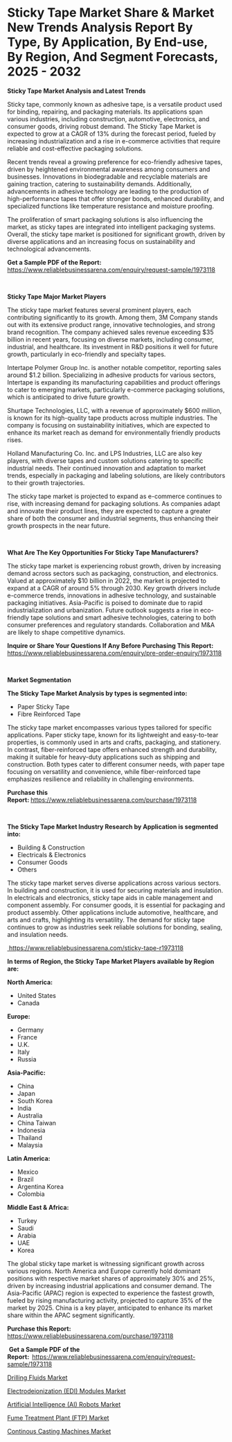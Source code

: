 <p><h1>Sticky Tape Market Share & Market New Trends Analysis Report By Type, By Application, By End-use, By Region, And Segment Forecasts, 2025 - 2032</h1></p><p><strong>Sticky Tape Market Analysis and Latest Trends</strong></p>
<p><p>Sticky tape, commonly known as adhesive tape, is a versatile product used for binding, repairing, and packaging materials. Its applications span various industries, including construction, automotive, electronics, and consumer goods, driving robust demand. The Sticky Tape Market is expected to grow at a CAGR of 13% during the forecast period, fueled by increasing industrialization and a rise in e-commerce activities that require reliable and cost-effective packaging solutions.</p><p>Recent trends reveal a growing preference for eco-friendly adhesive tapes, driven by heightened environmental awareness among consumers and businesses. Innovations in biodegradable and recyclable materials are gaining traction, catering to sustainability demands. Additionally, advancements in adhesive technology are leading to the production of high-performance tapes that offer stronger bonds, enhanced durability, and specialized functions like temperature resistance and moisture proofing.</p><p>The proliferation of smart packaging solutions is also influencing the market, as sticky tapes are integrated into intelligent packaging systems. Overall, the sticky tape market is positioned for significant growth, driven by diverse applications and an increasing focus on sustainability and technological advancements.</p></p>
<p><strong>Get a Sample PDF of the Report:&nbsp;</strong> <a href="https://www.reliablebusinessarena.com/enquiry/request-sample/1973118?utm_campaign=3186&utm_medium=2&utm_source=Github&utm_content=ia&utm_term=02042025&utm_id=sticky-tape">https://www.reliablebusinessarena.com/enquiry/request-sample/1973118</a></p>
<p>&nbsp;</p>
<p><strong>Sticky Tape Major Market Players</strong></p>
<p><p>The sticky tape market features several prominent players, each contributing significantly to its growth. Among them, 3M Company stands out with its extensive product range, innovative technologies, and strong brand recognition. The company achieved sales revenue exceeding $35 billion in recent years, focusing on diverse markets, including consumer, industrial, and healthcare. Its investment in R&D positions it well for future growth, particularly in eco-friendly and specialty tapes.</p><p>Intertape Polymer Group Inc. is another notable competitor, reporting sales around $1.2 billion. Specializing in adhesive products for various sectors, Intertape is expanding its manufacturing capabilities and product offerings to cater to emerging markets, particularly e-commerce packaging solutions, which is anticipated to drive future growth.</p><p>Shurtape Technologies, LLC, with a revenue of approximately $600 million, is known for its high-quality tape products across multiple industries. The company is focusing on sustainability initiatives, which are expected to enhance its market reach as demand for environmentally friendly products rises.</p><p>Holland Manufacturing Co. Inc. and LPS Industries, LLC are also key players, with diverse tapes and custom solutions catering to specific industrial needs. Their continued innovation and adaptation to market trends, especially in packaging and labeling solutions, are likely contributors to their growth trajectories.</p><p>The sticky tape market is projected to expand as e-commerce continues to rise, with increasing demand for packaging solutions. As companies adapt and innovate their product lines, they are expected to capture a greater share of both the consumer and industrial segments, thus enhancing their growth prospects in the near future.</p></p>
<p>&nbsp;</p>
<p><strong>What Are The Key Opportunities For Sticky Tape Manufacturers?</strong></p>
<p><p>The sticky tape market is experiencing robust growth, driven by increasing demand across sectors such as packaging, construction, and electronics. Valued at approximately $10 billion in 2022, the market is projected to expand at a CAGR of around 5% through 2030. Key growth drivers include e-commerce trends, innovations in adhesive technology, and sustainable packaging initiatives. Asia-Pacific is poised to dominate due to rapid industrialization and urbanization. Future outlook suggests a rise in eco-friendly tape solutions and smart adhesive technologies, catering to both consumer preferences and regulatory standards. Collaboration and M&A are likely to shape competitive dynamics.</p></p>
<p><strong>Inquire or Share Your Questions If Any Before Purchasing This Report:</strong> <a href="https://www.reliablebusinessarena.com/enquiry/pre-order-enquiry/1973118?utm_campaign=3186&utm_medium=2&utm_source=Github&utm_content=ia&utm_term=02042025&utm_id=sticky-tape">https://www.reliablebusinessarena.com/enquiry/pre-order-enquiry/1973118</a></p>
<p>&nbsp;</p>
<p><strong>Market Segmentation</strong></p>
<p><strong>The Sticky Tape Market Analysis by types is segmented into:</strong></p>
<p><ul><li>Paper Sticky Tape</li><li>Fibre Reinforced Tape</li></ul></p>
<p><p>The sticky tape market encompasses various types tailored for specific applications. Paper sticky tape, known for its lightweight and easy-to-tear properties, is commonly used in arts and crafts, packaging, and stationery. In contrast, fiber-reinforced tape offers enhanced strength and durability, making it suitable for heavy-duty applications such as shipping and construction. Both types cater to different consumer needs, with paper tape focusing on versatility and convenience, while fiber-reinforced tape emphasizes resilience and reliability in challenging environments.</p></p>
<p><strong>Purchase this Report:&nbsp;</strong><a href="https://www.reliablebusinessarena.com/purchase/1973118?utm_campaign=3186&utm_medium=2&utm_source=Github&utm_content=ia&utm_term=02042025&utm_id=sticky-tape">https://www.reliablebusinessarena.com/purchase/1973118</a></p>
<p>&nbsp;</p>
<p><strong>The Sticky Tape Market Industry Research by Application is segmented into:</strong></p>
<p><ul><li>Building & Construction</li><li>Electricals & Electronics</li><li>Consumer Goods</li><li>Others</li></ul></p>
<p><p>The sticky tape market serves diverse applications across various sectors. In building and construction, it is used for securing materials and insulation. In electricals and electronics, sticky tape aids in cable management and component assembly. For consumer goods, it is essential for packaging and product assembly. Other applications include automotive, healthcare, and arts and crafts, highlighting its versatility. The demand for sticky tape continues to grow as industries seek reliable solutions for bonding, sealing, and insulation needs.</p></p>
<p><a href="https://www.reliablebusinessarena.com/sticky-tape-r1973118?utm_campaign=3186&utm_medium=2&utm_source=Github&utm_content=ia&utm_term=02042025&utm_id=sticky-tape">&nbsp;https://www.reliablebusinessarena.com/sticky-tape-r1973118</a></p>
<p><strong>In terms of Region, the Sticky Tape Market Players available by Region are:</strong></p>
<p>
    <p> <strong> North America: </strong>
        <ul>
            <li>United States</li>
            <li>Canada</li>
        </ul>
        </p> 
    <p> <strong> Europe: </strong>
        <ul>
            <li>Germany</li>
            <li>France</li>
            <li>U.K.</li>
            <li>Italy</li>
            <li>Russia</li>
        </ul>
        </p> 
    <p> <strong> Asia-Pacific: </strong>
        <ul>
            <li>China</li>
            <li>Japan</li>
            <li>South Korea</li>
            <li>India</li>
            <li>Australia</li>
            <li>China Taiwan</li>
            <li>Indonesia</li>
            <li>Thailand</li>
            <li>Malaysia</li>
        </ul>
        </p> 
    <p> <strong> Latin America: </strong>
        <ul>
            <li>Mexico</li>
            <li>Brazil</li>
            <li>Argentina Korea</li>
            <li>Colombia</li>
        </ul>
        </p> 
    <p> <strong> Middle East & Africa: </strong>
        <ul>
            <li>Turkey</li>
            <li>Saudi</li>
            <li>Arabia</li>
            <li>UAE</li>
            <li>Korea</li>
        </ul>
    </p>
    </p>
<p><p>The global sticky tape market is witnessing significant growth across various regions. North America and Europe currently hold dominant positions with respective market shares of approximately 30% and 25%, driven by increasing industrial applications and consumer demand. The Asia-Pacific (APAC) region is expected to experience the fastest growth, fueled by rising manufacturing activity, projected to capture 35% of the market by 2025. China is a key player, anticipated to enhance its market share within the APAC segment significantly.</p></p>
<p><strong>Purchase this Report: </strong><a href="https://www.reliablebusinessarena.com/purchase/1973118?utm_campaign=3186&utm_medium=2&utm_source=Github&utm_content=ia&utm_term=02042025&utm_id=sticky-tape">https://www.reliablebusinessarena.com/purchase/1973118</a></p>
<p>&nbsp;<strong>Get a Sample PDF of the Report:&nbsp;&nbsp;</strong><a href="https://www.reliablebusinessarena.com/enquiry/request-sample/1973118?utm_campaign=3186&utm_medium=2&utm_source=Github&utm_content=ia&utm_term=02042025&utm_id=sticky-tape">https://www.reliablebusinessarena.com/enquiry/request-sample/1973118</a></p>
<p><strong></strong></p>
<p><p><a href="https://github.com/zoccohaniech/Market-Research-Report-List-1/blob/main/drilling-fluids-market.md?utm_campaign=3186&utm_medium=2&utm_source=Github&utm_content=ia&utm_term=02042025&utm_id=sticky-tape">Drilling Fluids Market</a></p><p><a href="https://www.linkedin.com/pulse/insight-electrodeionization-edi-modules-market-size-expected-70g6c?utm_campaign=3186&utm_medium=2&utm_source=Github&utm_content=ia&utm_term=02042025&utm_id=sticky-tape">Electrodeionization (EDI) Modules Market</a></p><p><a href="https://www.linkedin.com/pulse/artificial-intelligence-ai-robots-market-analysis-2025-2032-projected-7fbuc?utm_campaign=3186&utm_medium=2&utm_source=Github&utm_content=ia&utm_term=02042025&utm_id=sticky-tape">Artificial Intelligence (AI) Robots Market</a></p><p><a href="https://www.linkedin.com/pulse/forecasting-future-in-depth-analysis-fume-treatment-plant-qtz0c?utm_campaign=3186&utm_medium=2&utm_source=Github&utm_content=ia&utm_term=02042025&utm_id=sticky-tape">Fume Treatment Plant (FTP) Market</a></p><p><a href="https://www.linkedin.com/pulse/continous-casting-machines-market-report-forward-looking-bsarc?utm_campaign=3186&utm_medium=2&utm_source=Github&utm_content=ia&utm_term=02042025&utm_id=sticky-tape">Continous Casting Machines Market</a></p></p>